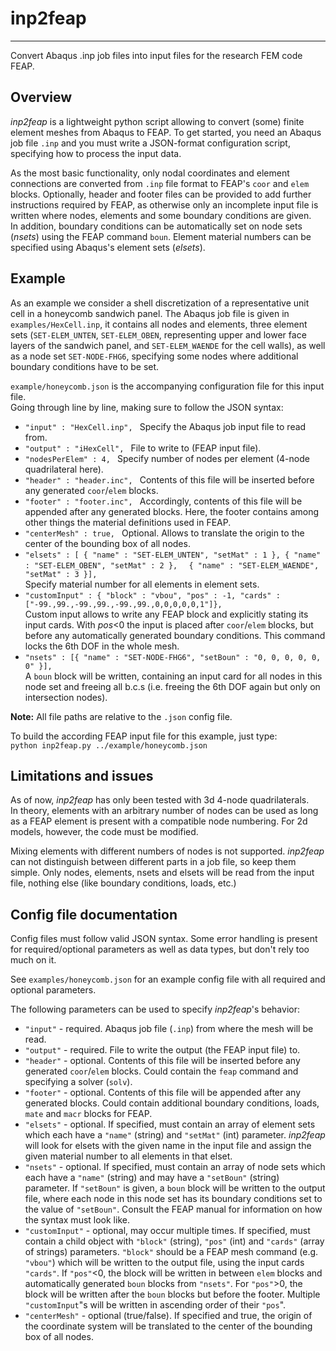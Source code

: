 # inp2feap #
-----------------------

Convert Abaqus .inp job files into input files for the research FEM code FEAP.


## Overview ##

*inp2feap* is a lightweight python script allowing to convert (some) finite element meshes from Abaqus to FEAP.
To get started, you need an Abaqus job file `.inp` and you must write a JSON-format configuration script, specifying how to process the input data.  

As the most basic functionality, only nodal coordinates and element connections are converted from `.inp` file format to FEAP's `coor` and `elem` blocks.
Optionally, header and footer files can be provided to add further instructions required by FEAP, as otherwise only an incomplete input file is written where nodes, elements and some boundary conditions are given.  
In addition, boundary conditions can be automatically set on node sets (*nsets*) using the FEAP command `boun`.
Element material numbers can be specified using Abaqus's element sets (*elsets*).

## Example ##

As an example we consider a shell discretization of a representative unit cell in a honeycomb sandwich panel.
The Abaqus job file is given in `examples/HexCell.inp`, it contains all nodes and elements, three element sets (`SET-ELEM_UNTEN`, `SET-ELEM_OBEN`, representing upper and lower face layers of the sandwich panel, and `SET-ELEM_WAENDE` for the cell walls), as well as a node set `SET-NODE-FHG6`, specifying some nodes where additional boundary conditions have to be set.  

`example/honeycomb.json` is the accompanying configuration file for this input file.  
Going through line by line, making sure to follow the JSON syntax:
 
- `"input" : "HexCell.inp", `  Specify the Abaqus job input file to read from.  
- `"output" : "iHexCell", ` File to write to (FEAP input file).
- `"nodesPerElem" : 4, ` Specify number of nodes per element (4-node quadrilateral here).
- `"header" : "header.inc", ` Contents of this file will be inserted before any generated `coor`/`elem` blocks.
- `"footer" : "footer.inc", ` Accordingly, contents of this file will be appended after any generated blocks. Here, the footer contains among other things the material definitions used in FEAP.
- `"centerMesh" : true, ` Optional. Allows to translate the origin to the center of the bounding box of all nodes.
- `"elsets" : [ { "name" : "SET-ELEM_UNTEN", "setMat" : 1 }, { "name" : "SET-ELEM_OBEN", "setMat" : 2 },`
  `  { "name" : "SET-ELEM_WAENDE", "setMat" : 3 }],`  
  Specify material number for all elements in element sets.
- `"customInput" : { "block" : "vbou", "pos" : -1, "cards" : ["-99.,99.,-99.,99.,-99.,99.,0,0,0,0,0,1"]}, `  
  Custom input allows to write any FEAP block and explicitly stating its input cards. With *pos*<0 the input is placed after `coor`/`elem` blocks, but before any automatically generated boundary conditions. This command locks the 6th DOF in the whole mesh.
- `"nsets" : [{	"name" : "SET-NODE-FHG6", "setBoun" : "0, 0, 0, 0, 0, 0" }],`  
  A `boun` block will be written, containing an input card for all nodes in this node set and freeing all b.c.s (i.e. freeing the 6th DOF again but only on intersection nodes).

**Note:** All file paths are relative to the `.json` config file.

To build the according FEAP input file for this example, just type:  
  `python inp2feap.py ../example/honeycomb.json`

## Limitations and issues ##

As of now, *inp2feap* has only been tested with 3d 4-node quadrilaterals.  
In theory, elements with an arbitrary number of nodes can be used as long as a FEAP element is present with a compatible node numbering.
For 2d models, however, the code must be modified.

Mixing elements with different numbers of nodes is not supported.
*inp2feap* can not distinguish between different parts in a job file, so keep them simple.
Only nodes, elements, nsets and elsets will be read from the input file, nothing else (like boundary conditions, loads, etc.)

## Config file documentation ##

Config files must follow valid JSON syntax.
Some error handling is present for required/optional parameters as well as data types, but don't rely too much on it.

See `examples/honeycomb.json` for an example config file with all required and optional parameters.

The following parameters can be used to specify *inp2feap*'s behavior:

- `"input"` - required. Abaqus job file (`.inp`) from where the mesh will be read.
- `"output"` - required. File to write the output (the FEAP input file) to.
- `"header"` - optional. Contents of this file will be inserted before any generated `coor`/`elem` blocks. Could contain the `feap` command and specifying a solver (`solv`).
- `"footer"` - optional. Contents of this file will be appended after any generated blocks. Could contain additional boundary conditions, loads, `mate` and `macr` blocks for FEAP.
- `"elsets"` - optional. If specified, must contain an array of element sets which each have a `"name"` (string) and `"setMat"` (int) parameter. *inp2feap* will look for elsets with the given name in the input file and assign the given material number to all elements in that elset.
- `"nsets"` - optional. If specified, must contain an array of node sets which each have a `"name"` (string) and may have a `"setBoun"` (string) parameter. If `"setBoun"` is given, a `boun` block will be written to the output file, where each node in this node set has its boundary conditions set to the value of `"setBoun"`. Consult the FEAP manual for information on how the syntax must look like.
- `"customInput"` - optional, may occur multiple times. If specified, must contain a child object with `"block"` (string), `"pos"` (int) and `"cards"` (array of strings) parameters. `"block"` should be a FEAP mesh command (e.g. `"vbou"`) which will be written to the output file, using the input cards `"cards"`. If `"pos"`<0, the block will be written in between `elem` blocks and automatically generated `boun` blocks from `"nsets"`. For `"pos"`>0, the block will be written after the `boun` blocks but before the footer. Multiple `"customInput`"s will be written in ascending order of their `"pos`".
- `"centerMesh"` - optional (true/false). If specified and true, the origin of the coordinate system will be translated to the center of the bounding box of all nodes.